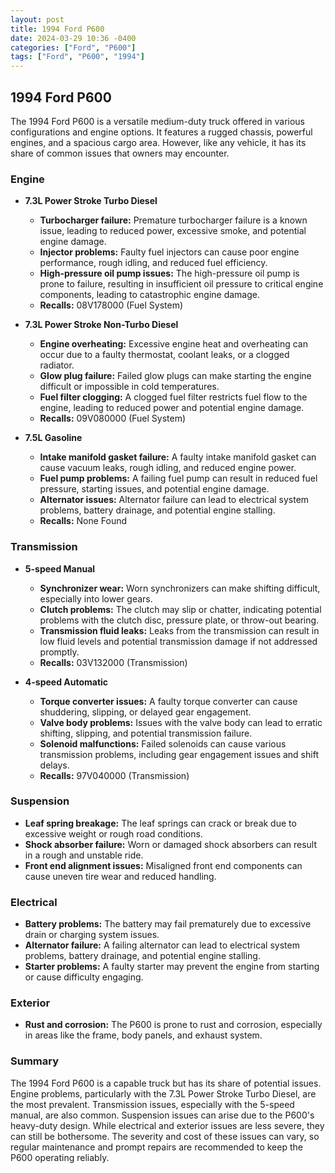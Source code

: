 ```yaml
---
layout: post
title: 1994 Ford P600
date: 2024-03-29 10:36 -0400
categories: ["Ford", "P600"]
tags: ["Ford", "P600", "1994"]
---
```

## 1994 Ford P600

The 1994 Ford P600 is a versatile medium-duty truck offered in various configurations and engine options. It features a rugged chassis, powerful engines, and a spacious cargo area. However, like any vehicle, it has its share of common issues that owners may encounter.

### Engine
- **7.3L Power Stroke Turbo Diesel**
  - **Turbocharger failure:** Premature turbocharger failure is a known issue, leading to reduced power, excessive smoke, and potential engine damage.
  - **Injector problems:** Faulty fuel injectors can cause poor engine performance, rough idling, and reduced fuel efficiency.
  - **High-pressure oil pump issues:** The high-pressure oil pump is prone to failure, resulting in insufficient oil pressure to critical engine components, leading to catastrophic engine damage.
  - **Recalls:** 08V178000 (Fuel System)

- **7.3L Power Stroke Non-Turbo Diesel**
  - **Engine overheating:** Excessive engine heat and overheating can occur due to a faulty thermostat, coolant leaks, or a clogged radiator.
  - **Glow plug failure:** Failed glow plugs can make starting the engine difficult or impossible in cold temperatures.
  - **Fuel filter clogging:** A clogged fuel filter restricts fuel flow to the engine, leading to reduced power and potential engine damage.
  - **Recalls:** 09V080000 (Fuel System)

- **7.5L Gasoline**
  - **Intake manifold gasket failure:** A faulty intake manifold gasket can cause vacuum leaks, rough idling, and reduced engine power.
  - **Fuel pump problems:** A failing fuel pump can result in reduced fuel pressure, starting issues, and potential engine damage.
  - **Alternator issues:** Alternator failure can lead to electrical system problems, battery drainage, and potential engine stalling.
  - **Recalls:** None Found

### Transmission
- **5-speed Manual**
  - **Synchronizer wear:** Worn synchronizers can make shifting difficult, especially into lower gears.
  - **Clutch problems:** The clutch may slip or chatter, indicating potential problems with the clutch disc, pressure plate, or throw-out bearing.
  - **Transmission fluid leaks:** Leaks from the transmission can result in low fluid levels and potential transmission damage if not addressed promptly.
  - **Recalls:** 03V132000 (Transmission)

- **4-speed Automatic**
  - **Torque converter issues:** A faulty torque converter can cause shuddering, slipping, or delayed gear engagement.
  - **Valve body problems:** Issues with the valve body can lead to erratic shifting, slipping, and potential transmission failure.
  - **Solenoid malfunctions:** Failed solenoids can cause various transmission problems, including gear engagement issues and shift delays.
  - **Recalls:** 97V040000 (Transmission)

### Suspension
- **Leaf spring breakage:** The leaf springs can crack or break due to excessive weight or rough road conditions.
- **Shock absorber failure:** Worn or damaged shock absorbers can result in a rough and unstable ride.
- **Front end alignment issues:** Misaligned front end components can cause uneven tire wear and reduced handling.

### Electrical
- **Battery problems:** The battery may fail prematurely due to excessive drain or charging system issues.
- **Alternator failure:** A failing alternator can lead to electrical system problems, battery drainage, and potential engine stalling.
- **Starter problems:** A faulty starter may prevent the engine from starting or cause difficulty engaging.

### Exterior
- **Rust and corrosion:** The P600 is prone to rust and corrosion, especially in areas like the frame, body panels, and exhaust system.

### Summary
The 1994 Ford P600 is a capable truck but has its share of potential issues. Engine problems, particularly with the 7.3L Power Stroke Turbo Diesel, are the most prevalent. Transmission issues, especially with the 5-speed manual, are also common. Suspension issues can arise due to the P600's heavy-duty design. While electrical and exterior issues are less severe, they can still be bothersome. The severity and cost of these issues can vary, so regular maintenance and prompt repairs are recommended to keep the P600 operating reliably.
